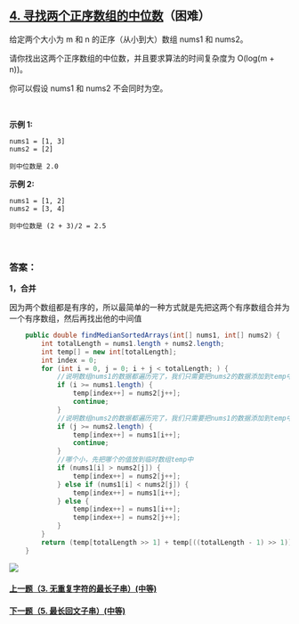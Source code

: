 ## [4. 寻找两个正序数组的中位数](https://leetcode-cn.com/problems/median-of-two-sorted-arrays/)（困难）

给定两个大小为 m 和 n 的正序（从小到大）数组 nums1 和 nums2。

请你找出这两个正序数组的中位数，并且要求算法的时间复杂度为 O(log(m + n))。

你可以假设 nums1 和 nums2 不会同时为空。

<br/>

**示例 1:**

```
nums1 = [1, 3]
nums2 = [2]

则中位数是 2.0
```

**示例 2:**

```
nums1 = [1, 2]
nums2 = [3, 4]

则中位数是 (2 + 3)/2 = 2.5
```

<br/>

### 答案：

**1，合并**

因为两个数组都是有序的，所以最简单的一种方式就是先把这两个有序数组合并为一个有序数组，然后再找出他的中间值

```java
    public double findMedianSortedArrays(int[] nums1, int[] nums2) {
        int totalLength = nums1.length + nums2.length;
        int temp[] = new int[totalLength];
        int index = 0;
        for (int i = 0, j = 0; i + j < totalLength; ) {
            //说明数组nums1的数据都遍历完了，我们只需要把nums2的数据添加到temp中即可
            if (i >= nums1.length) {
                temp[index++] = nums2[j++];
                continue;
            }
            //说明数组nums2的数据都遍历完了，我们只需要把nums1的数据添加到temp中即可
            if (j >= nums2.length) {
                temp[index++] = nums1[i++];
                continue;
            }
            //哪个小，先把哪个的值放到临时数组temp中
            if (nums1[i] > nums2[j]) {
                temp[index++] = nums2[j++];
            } else if (nums1[i] < nums2[j]) {
                temp[index++] = nums1[i++];
            } else {
                temp[index++] = nums1[i++];
                temp[index++] = nums2[j++];
            }
        }
        return (temp[totalLength >> 1] + temp[((totalLength - 1) >> 1)]) * .5;
    }
```

![](https://img-blog.csdnimg.cn/20200807155236311.png)

#### [上一题（3. 无重复字符的最长子串）(中等)](https://github.com/sdwwld/leetCode/blob/master/src/main/java/com/wld/java/leetcode/leetCode0003.md)

#### [下一题（5. 最长回文子串）(中等)](https://github.com/sdwwld/leetCode/blob/master/src/main/java/com/wld/java/leetcode/leetCode0005.md)
